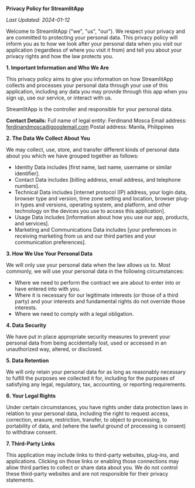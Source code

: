 **Privacy Policy for StreamlitApp**

_Last Updated: 2024-01-12_

Welcome to StreamlitApp ("we", "us", "our"). We respect your privacy and are committed to protecting your personal data. This privacy policy will inform you as to how we look after your personal data when you visit our application (regardless of where you visit it from) and tell you about your privacy rights and how the law protects you.

**1. Important Information and Who We Are**

This privacy policy aims to give you information on how StreamlitApp collects and processes your personal data through your use of this application, including any data you may provide through this app when you sign up, use our service, or interact with us.

StreamlitApp is the controller and responsible for your personal data.

**Contact Details:**
Full name of legal entity: Ferdinand Mosca
Email address: ferdinandmosca@googlemail.com
Postal address: Manila, Philippines

**2. The Data We Collect About You**

We may collect, use, store, and transfer different kinds of personal data about you which we have grouped together as follows:
- Identity Data includes [first name, last name, username or similar identifier].
- Contact Data includes [billing address, email address, and telephone numbers].
- Technical Data includes [internet protocol (IP) address, your login data, browser type and version, time zone setting and location, browser plug-in types and versions, operating system, and platform, and other technology on the devices you use to access this application].
- Usage Data includes [information about how you use our app, products, and services].
- Marketing and Communications Data includes [your preferences in receiving marketing from us and our third parties and your communication preferences].

**3. How We Use Your Personal Data**

We will only use your personal data when the law allows us to. Most commonly, we will use your personal data in the following circumstances:
- Where we need to perform the contract we are about to enter into or have entered into with you.
- Where it is necessary for our legitimate interests (or those of a third party) and your interests and fundamental rights do not override those interests.
- Where we need to comply with a legal obligation.

**4. Data Security**

We have put in place appropriate security measures to prevent your personal data from being accidentally lost, used or accessed in an unauthorized way, altered, or disclosed.

**5. Data Retention**

We will only retain your personal data for as long as reasonably necessary to fulfill the purposes we collected it for, including for the purposes of satisfying any legal, regulatory, tax, accounting, or reporting requirements.

**6. Your Legal Rights**

Under certain circumstances, you have rights under data protection laws in relation to your personal data, including the right to request access, correction, erasure, restriction, transfer, to object to processing, to portability of data, and (where the lawful ground of processing is consent) to withdraw consent.

**7. Third-Party Links**

This application may include links to third-party websites, plug-ins, and applications. Clicking on those links or enabling those connections may allow third parties to collect or share data about you. We do not control these third-party websites and are not responsible for their privacy statements.
